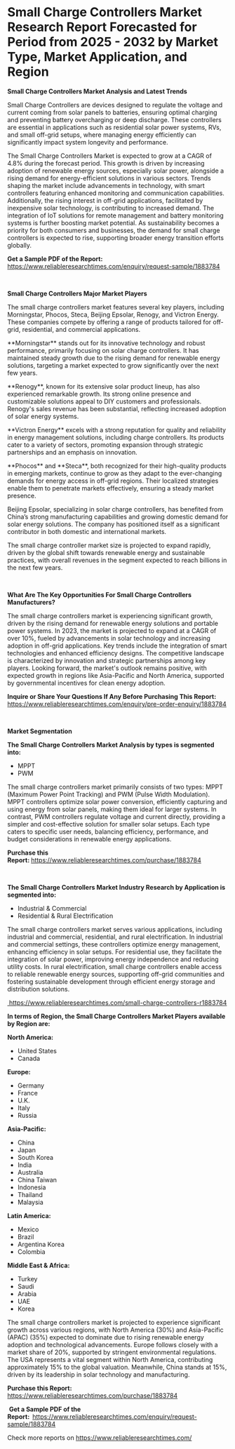 <p><h1>Small Charge Controllers Market Research Report Forecasted for Period from 2025 -  2032 by Market Type, Market Application, and Region</h1></p><p><strong>Small Charge Controllers Market Analysis and Latest Trends</strong></p>
<p><p>Small Charge Controllers are devices designed to regulate the voltage and current coming from solar panels to batteries, ensuring optimal charging and preventing battery overcharging or deep discharge. These controllers are essential in applications such as residential solar power systems, RVs, and small off-grid setups, where managing energy efficiently can significantly impact system longevity and performance. </p><p>The Small Charge Controllers Market is expected to grow at a CAGR of 4.8% during the forecast period. This growth is driven by increasing adoption of renewable energy sources, especially solar power, alongside a rising demand for energy-efficient solutions in various sectors. Trends shaping the market include advancements in technology, with smart controllers featuring enhanced monitoring and communication capabilities. Additionally, the rising interest in off-grid applications, facilitated by inexpensive solar technology, is contributing to increased demand. The integration of IoT solutions for remote management and battery monitoring systems is further boosting market potential. As sustainability becomes a priority for both consumers and businesses, the demand for small charge controllers is expected to rise, supporting broader energy transition efforts globally.</p></p>
<p><strong>Get a Sample PDF of the Report:&nbsp;</strong> <a href="https://www.reliableresearchtimes.com/enquiry/request-sample/1883784?utm_campaign=2193&utm_medium=2&utm_source=Github&utm_content=ia&utm_term=07042025&utm_id=small-charge-controllers">https://www.reliableresearchtimes.com/enquiry/request-sample/1883784</a></p>
<p>&nbsp;</p>
<p><strong>Small Charge Controllers Major Market Players</strong></p>
<p><p>The small charge controllers market features several key players, including Morningstar, Phocos, Steca, Beijing Epsolar, Renogy, and Victron Energy. These companies compete by offering a range of products tailored for off-grid, residential, and commercial applications.</p><p>**Morningstar** stands out for its innovative technology and robust performance, primarily focusing on solar charge controllers. It has maintained steady growth due to the rising demand for renewable energy solutions, targeting a market expected to grow significantly over the next few years.</p><p>**Renogy**, known for its extensive solar product lineup, has also experienced remarkable growth. Its strong online presence and customizable solutions appeal to DIY customers and professionals. Renogy's sales revenue has been substantial, reflecting increased adoption of solar energy systems.</p><p>**Victron Energy** excels with a strong reputation for quality and reliability in energy management solutions, including charge controllers. Its products cater to a variety of sectors, promoting expansion through strategic partnerships and an emphasis on innovation.</p><p>**Phocos** and **Steca**, both recognized for their high-quality products in emerging markets, continue to grow as they adapt to the ever-changing demands for energy access in off-grid regions. Their localized strategies enable them to penetrate markets effectively, ensuring a steady market presence.</p><p>Beijing Epsolar, specializing in solar charge controllers, has benefited from China’s strong manufacturing capabilities and growing domestic demand for solar energy solutions. The company has positioned itself as a significant contributor in both domestic and international markets.</p><p>The small charge controller market size is projected to expand rapidly, driven by the global shift towards renewable energy and sustainable practices, with overall revenues in the segment expected to reach billions in the next few years.</p></p>
<p>&nbsp;</p>
<p><strong>What Are The Key Opportunities For Small Charge Controllers Manufacturers?</strong></p>
<p><p>The small charge controllers market is experiencing significant growth, driven by the rising demand for renewable energy solutions and portable power systems. In 2023, the market is projected to expand at a CAGR of over 10%, fueled by advancements in solar technology and increasing adoption in off-grid applications. Key trends include the integration of smart technologies and enhanced efficiency designs. The competitive landscape is characterized by innovation and strategic partnerships among key players. Looking forward, the market's outlook remains positive, with expected growth in regions like Asia-Pacific and North America, supported by governmental incentives for clean energy adoption.</p></p>
<p><strong>Inquire or Share Your Questions If Any Before Purchasing This Report:</strong> <a href="https://www.reliableresearchtimes.com/enquiry/pre-order-enquiry/1883784?utm_campaign=2193&utm_medium=2&utm_source=Github&utm_content=ia&utm_term=07042025&utm_id=small-charge-controllers">https://www.reliableresearchtimes.com/enquiry/pre-order-enquiry/1883784</a></p>
<p>&nbsp;</p>
<p><strong>Market Segmentation</strong></p>
<p><strong>The Small Charge Controllers Market Analysis by types is segmented into:</strong></p>
<p><ul><li>MPPT</li><li>PWM</li></ul></p>
<p><p>The small charge controllers market primarily consists of two types: MPPT (Maximum Power Point Tracking) and PWM (Pulse Width Modulation). MPPT controllers optimize solar power conversion, efficiently capturing and using energy from solar panels, making them ideal for larger systems. In contrast, PWM controllers regulate voltage and current directly, providing a simpler and cost-effective solution for smaller solar setups. Each type caters to specific user needs, balancing efficiency, performance, and budget considerations in renewable energy applications.</p></p>
<p><strong>Purchase this Report:&nbsp;</strong><a href="https://www.reliableresearchtimes.com/purchase/1883784?utm_campaign=2193&utm_medium=2&utm_source=Github&utm_content=ia&utm_term=07042025&utm_id=small-charge-controllers">https://www.reliableresearchtimes.com/purchase/1883784</a></p>
<p>&nbsp;</p>
<p><strong>The Small Charge Controllers Market Industry Research by Application is segmented into:</strong></p>
<p><ul><li>Industrial & Commercial</li><li>Residential & Rural Electrification</li></ul></p>
<p><p>The small charge controllers market serves various applications, including industrial and commercial, residential, and rural electrification. In industrial and commercial settings, these controllers optimize energy management, enhancing efficiency in solar setups. For residential use, they facilitate the integration of solar power, improving energy independence and reducing utility costs. In rural electrification, small charge controllers enable access to reliable renewable energy sources, supporting off-grid communities and fostering sustainable development through efficient energy storage and distribution solutions.</p></p>
<p><a href="https://www.reliableresearchtimes.com/small-charge-controllers-r1883784?utm_campaign=2193&utm_medium=2&utm_source=Github&utm_content=ia&utm_term=07042025&utm_id=small-charge-controllers">&nbsp;https://www.reliableresearchtimes.com/small-charge-controllers-r1883784</a></p>
<p><strong>In terms of Region, the Small Charge Controllers Market Players available by Region are:</strong></p>
<p>
    <p> <strong> North America: </strong>
        <ul>
            <li>United States</li>
            <li>Canada</li>
        </ul>
        </p> 
    <p> <strong> Europe: </strong>
        <ul>
            <li>Germany</li>
            <li>France</li>
            <li>U.K.</li>
            <li>Italy</li>
            <li>Russia</li>
        </ul>
        </p> 
    <p> <strong> Asia-Pacific: </strong>
        <ul>
            <li>China</li>
            <li>Japan</li>
            <li>South Korea</li>
            <li>India</li>
            <li>Australia</li>
            <li>China Taiwan</li>
            <li>Indonesia</li>
            <li>Thailand</li>
            <li>Malaysia</li>
        </ul>
        </p> 
    <p> <strong> Latin America: </strong>
        <ul>
            <li>Mexico</li>
            <li>Brazil</li>
            <li>Argentina Korea</li>
            <li>Colombia</li>
        </ul>
        </p> 
    <p> <strong> Middle East & Africa: </strong>
        <ul>
            <li>Turkey</li>
            <li>Saudi</li>
            <li>Arabia</li>
            <li>UAE</li>
            <li>Korea</li>
        </ul>
    </p>
    </p>
<p><p>The small charge controllers market is projected to experience significant growth across various regions, with North America (30%) and Asia-Pacific (APAC) (35%) expected to dominate due to rising renewable energy adoption and technological advancements. Europe follows closely with a market share of 20%, supported by stringent environmental regulations. The USA represents a vital segment within North America, contributing approximately 15% to the global valuation. Meanwhile, China stands at 15%, driven by its leadership in solar technology and manufacturing.</p></p>
<p><strong>Purchase this Report: </strong><a href="https://www.reliableresearchtimes.com/purchase/1883784?utm_campaign=2193&utm_medium=2&utm_source=Github&utm_content=ia&utm_term=07042025&utm_id=small-charge-controllers">https://www.reliableresearchtimes.com/purchase/1883784</a></p>
<p>&nbsp;<strong>Get a Sample PDF of the Report:&nbsp;&nbsp;</strong><a href="https://www.reliableresearchtimes.com/enquiry/request-sample/1883784?utm_campaign=2193&utm_medium=2&utm_source=Github&utm_content=ia&utm_term=07042025&utm_id=small-charge-controllers">https://www.reliableresearchtimes.com/enquiry/request-sample/1883784</a></p>
<p><strong></strong></p>
<p>Check more reports on <a href="https://www.reliableresearchtimes.com/?utm_campaign=2193&utm_medium=2&utm_source=Github&utm_content=ia&utm_term=07042025&utm_id=small-charge-controllers">https://www.reliableresearchtimes.com/</a></p>
